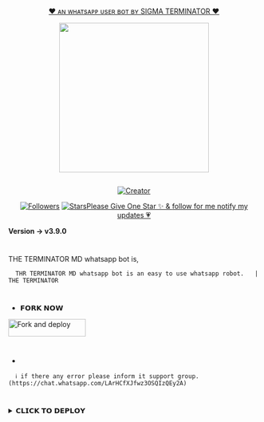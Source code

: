 <p align="center"> 
<u>♥️ ᴀɴ ᴡʜᴀᴛsᴀᴘᴘ ᴜsᴇʀ ʙᴏᴛ ʙʏ SIGMA TERMINATOR ♥️</u>
</p>
<p align="center">
<img src="https://i.imgur.com/WYn0Kbp.jpeg" width="300" height="300"/>
</p>
<p align="center">
  <a href="#"><img src="http://readme-typing-svg.herokuapp.com?color=d1fa02&center=true&vCenter=true&multiline=false&lines=THE+TERMINATOR+MD+WHATSAPP+BOT" alt="">
</p>
<p align="center">
<a href="#"><img title="Creator" src="https://img.shields.io/badge/Creator-Dark Web-red.svg?style=for-the-badge&logo=github"></a>
</p>
<p align="center">
<a href="https://github.com/mirfaraz1122?tab=followers"><img title="Followers" src="https://img.shields.io/github/followers/AlipBot?color=green&style=flat-square"></a>
<a href="https://github.com/mirfaraz1122/THE-TERMINATOR-MD/stargazers/"><img title="Stars" src="https://img.shields.io/github/stars/mirfaraz1122/THE_TERMINATOR_MD

# 

### Please Give One Star ✨ & [follow for me notify my updates 💗](https://github.com/mirfaraz1122)
<b>Version -> v3.9.0</b>
# 
THE TERMINATOR MD whatsapp bot is,

      THR TERMINATOR MD whatsapp bot is an easy to use whatsapp robot.   |  THE TERMINATOR

# 
* 𝗙𝗢𝗥𝗞 𝗡𝗢𝗪

<p align="left">
<a href="https://github.com/mirfaraz1122//fork"><img align="center" src="https://i.imgur.com/WYn0Kbp.jpeg" alt="Fork and deploy" height="35" width="155" /></a>

# 

*

      ℹ️ if there any error please inform it support group. (https://chat.whatsapp.com/LArHCfXJfwz3OSQIzQEy2A)
# 

<details>
<summary>𝗖𝗟𝗜𝗖𝗞 𝗧𝗢 𝗗𝗘𝗣𝗟𝗢𝗬</summary>

[`Deploy on Replit`](https://replit.com)


 

   
   
   
# 
#
+ DEPLOY STEPS
# 
1. Fork This Repository 
2. Update [settings.js]()
3. Uplode creds.json file to sessions folder
4. Make acount on your host
5. Connect Your Repository to your web host site
# 
# 
### [ DEPLY ON TERMUX ]
    
apt update
apt upgrade
pkg update && pkg upgrade
pkg install bash
pkg install libwebp
pkg install git -y
pkg install nodejs -y 
pkg install ffmpeg -y 
pkg install wget
pkg install imagemagick -y
git clone https://github.com/mirfaraz1122/THE_TERMINATOR_MD
cd THE_TERMINATOR_MD
npm install
npm start

<details>
<summary>✅ New Updates</summary>

  
  ◉ Fix Downloaders ( fb , insta , tiktok )
  ◉ Fix Logo error


<p>
</details>
<details>
<summary>ℹ️ How To Update </summary>
<p>
</details>
<details>
<summary>🌐 Support For Deploy </summary>
<p>
</details>
THANKS FOR USNING THE TERMINATOR MD 💃💖

*Join our support group ()
     
       ⚠️ We are not responsible for any inconvenience caused by your mistakes!

  
  #### TOTAL PROFILE VIEWS 🧚
![Visitor Count](https://i.imgur.com/WYn0Kbp.jpeg/count.svg)

<h1>💗</h1> 
<b>Thanks For</b> -

 [ 💖THANKS BRO SAQLAIN FOR HELP💖]
